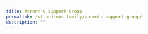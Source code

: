 ```yaml
---
title: Parent's Support Group
permalink: /st-andrews-family/parents-support-group/
description: ""
---
```

